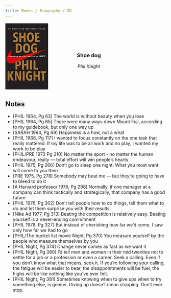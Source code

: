 ```yaml
---
title: Books / Biography / SD
---
```

<div class="container" style="display: flex; align-items: center;">
  <div> 
    <img src="/_assets/images/books/phil-knight-shoe-dog.jpg" 
         alt="Shoe dog"
         height="60%"
         width="60%"/>
  </div>
  <div style="text-align: center">
    <span>
        <h3>Shoe dog</h3>
        <span><i>Phil Knight</i></span>
    </span>
  </div>
</div>

## Notes
- [PHIL 1964, Pg 63] The world is without beauty when you lose
- [PHIL 1964, Pg 65] There were many ways down Mount Fuji, according to my guidebook, but only one way up
- [SARAH 1964, Pg 69] Happiness is a how, not a what
- [PHIL 1968, Pg 117] I wanted to focus constantly on the one task that really mattered. If my life was to be all work and no play, I wanted my work to be play
- [PHIL/PRE 1972 Pg 210] No matter the sport - no matter the human endeavour, really — total effort will win people’s hearts
- [PHIL 1975, Pg 266] Don’t go to sleep one night. What you most want will come to you then
- [PRE 1975, Pg 278] Somebody may beat me — but they’re going to have to bleed to do it
- [A Harvard professor 1976, Pg 298] Normally, if one manager at a company can think tactically and strategically, that company has a good future
- [PHIL 1976, Pg 302] Don’t tell people how to do things, tell them what to do and let them surprise you with their results
- [Nike Ad 1977, Pg 313] Beating the competition is relatively easy. Beating yourself is a never-ending commitment 
- [PHIL 1978, Pg 327] But instead of cherishing how far we’d come, I saw only how far we had to go
- [PHIL/The bucket list movie Night, Pg 370] You measure yourself by the people who measure themselves by you
- [PHIL Night, Pg 374] Change never comes as fast as we want it
- [PHIL Night, Pg 380] I’d tell men and women in their mid twenties not to settle for a job or a profession or even a career. Seek a calling. Even if you don’t know what that means, seek it. If you’re following your calling, the fatigue will be easier to bear, the disappointments will be fuel, the highs will be like nothing like you’ve ever felt.
- [PHIL Night, Pg 381] Sometimes knowing when to give ups when to try something else, is genius. Giving up doesn’t mean stopping. Don’t ever stop.
